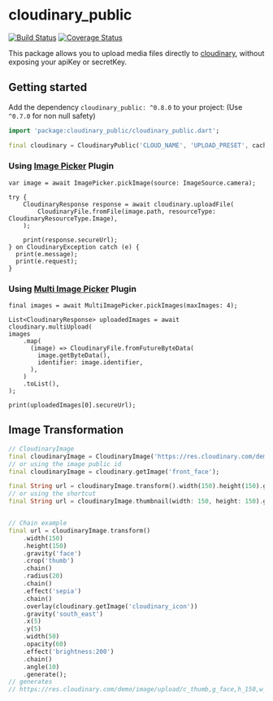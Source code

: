 # cloudinary_public

[![Build Status](https://travis-ci.org/djade007/cloudinary_public.svg?branch=master)](https://travis-ci.org/djade007/cloudinary_public) [![Coverage Status](https://coveralls.io/repos/github/djade007/cloudinary_public/badge.svg?branch=master)](https://coveralls.io/github/djade007/cloudinary_public?branch=master)

This package allows you to upload media files directly
to [cloudinary](https://cloudinary.com/documentation/upload_images#unsigned_upload), without exposing your apiKey or
secretKey.

## Getting started

Add the dependency `cloudinary_public: ^0.8.0` to your project:
(Use `^0.7.0` for non null safety)

```dart
import 'package:cloudinary_public/cloudinary_public.dart';

final cloudinary = CloudinaryPublic('CLOUD_NAME', 'UPLOAD_PRESET', cache: false);
```

### Using [Image Picker](https://pub.dev/packages/image_picker) Plugin

```
var image = await ImagePicker.pickImage(source: ImageSource.camera);

try {
    CloudinaryResponse response = await cloudinary.uploadFile(
        CloudinaryFile.fromFile(image.path, resourceType: CloudinaryResourceType.Image),
    );
    
    print(response.secureUrl);
} on CloudinaryException catch (e) {
  print(e.message);
  print(e.request);
}
```

### Using [Multi Image Picker](https://https://pub.dev/packages/multi_image_picker) Plugin

```
final images = await MultiImagePicker.pickImages(maxImages: 4);

List<CloudinaryResponse> uploadedImages = await cloudinary.multiUpload(
images
    .map(
      (image) => CloudinaryFile.fromFutureByteData(
        image.getByteData(),
        identifier: image.identifier,
      ),
    )
    .toList(),
);

print(uploadedImages[0].secureUrl);
```

## Image Transformation

```dart
// CloudinaryImage
final cloudinaryImage = CloudinaryImage('https://res.cloudinary.com/demo/image/upload/front_face.png');
// or using the image public id
final cloudinaryImage = cloudinary.getImage('front_face');

final String url = cloudinaryImage.transform().width(150).height(150).gravity('face').crop('thumb').generate();
// or using the shortcut
final String url = cloudinaryImage.thumbnail(width: 150, height: 150).generate();


// Chain example
final url = cloudinaryImage.transform()
    .width(150)
    .height(150)
    .gravity('face')
    .crop('thumb')
    .chain()
    .radius(20)
    .chain()
    .effect('sepia')
    .chain()
    .overlay(cloudinary.getImage('cloudinary_icon'))
    .gravity('south_east')
    .x(5)
    .y(5)
    .width(50)
    .opacity(60)
    .effect('brightness:200')
    .chain()
    .angle(10)
    .generate();
// generates
// https://res.cloudinary.com/demo/image/upload/c_thumb,g_face,h_150,w_150/r_20/e_sepia/e_brightness:200,g_south_east,l_cloudinary_icon,o_60,w_50,x_5,y_5/a_10/front_face.png
```
